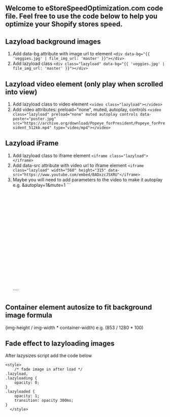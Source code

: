 ## Welcome to eStoreSpeedOptimization.com code file. Feel free to use the code below to help you optimize your Shopify stores speed.

Lazyload background images
------

1. Add data-bg attribute with image url to element ```<div data-bg="{{ 'veggies.jpg' | file_img_url: 'master' }}"></div>```
2. Add lazyload class ```<div class="lazyload" data-bg="{{ 'veggies.jpg' | file_img_url: 'master' }}"></div>```

Lazyload video element (only play when scrolled into view)
------

1. Add lazyload class to video element ```<video class="lazyload"></video>```
2. Add video attributes: preload="none", muted, autoplay, controls ```<video class="lazyload" preload="none" muted autoplay controls data-poster="poster.jpg" src="https://archive.org/download/Popeye_forPresident/Popeye_forPresident_512kb.mp4" type="video/mp4"></video>```

Lazyload iFrame
-------

1. Add lazyload class to iframe element ```<iframe class="lazyload"></iframe>```
2. Add data-src attribute with video url to iframe element ```<iframe class="lazyload" width="560" height="315" data-src="https://www.youtube.com/embed/BADxzcJ5XRU"</iframe>```
3. Maybe you will need to add parameters to the video to make it autoplay e.g. &autoplay=1&mute=1 ```<iframe class="lazyload" width="560" height="315" data-src="https://www.youtube.com/embed/BADxzcJ5XRU?&autoplay=1&mute=1" title="YouTube video player" frameborder="0" allow="accelerometer; autoplay; clipboard-write; encrypted-media; gyroscope; picture-in-picture" allowfullscreen></iframe>````

Container element autosize to fit background image formula
-------
(img-height / img-width * container-width) e.g. (853 / 1280 * 100) 

Fade effect to lazyloading images
-------
After lazysizes script add the code below
``` 
<style>
    /* fade image in after load */
.lazyload,
.lazyloading {
	opacity: 0;
}
.lazyloaded {
	opacity: 1;
	transition: opacity 300ms;
}
  </style>
